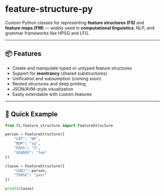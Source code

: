 # feature-structure-py

Custom Python classes for representing **feature structures (FS)** and **feature maps (FM)** — widely used in **computational linguistics**, NLP, and grammar frameworks like HPSG and LFG.

---

## 📦 Features

- Create and manipulate typed or untyped feature structures
- Support for **reentrancy** (shared substructures)
- Unification and subsumption (coming soon)
- Nested structures and deep printing
- JSON/AVM-style visualization
- Easily extendable with custom features

---

## 🚀 Quick Example

```python
from fs.feature_structure import FeatureStructure

person = FeatureStructure({
    "CAT": "NP",
    "NUM": "sg",
    "PERS": "3",
    "GENDER": "fem"
})

clause = FeatureStructure({
    "SUBJ": person,
    "TENSE": "past"
})

print(clause)
